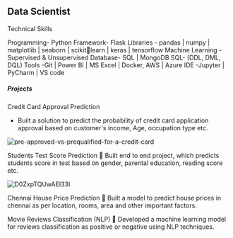 ## Data Scientist

Technical Skills

Programming- Python 
Framework- Flask 
Libraries - pandas | numpy | 
matplotlib | seaborn | scikitlearn | keras | tensorflow 
Machine Learning -Supervised 
& Unsupervised 
Database- SQL | MongoDB 
SQL- (DDL, DML, DQL) 
Tools -Git | Power BI | MS 
Excel | Docker, AWS | Azure 
IDE -Jupyter | PyCharm | VS 
code

##### Projects
Credit Card Approval Prediction 
* Built a solution to predict the probability of credit card 
application approval based on customer's income, 
Age, occupation type etc. 


![pre-approved-vs-prequalified-for-a-credit-card](https://github.com/mayank00927/mayank00927.github.io/assets/96683686/917a49f2-e782-43ba-a216-f2ec219ddf35)

Students Test Score Prediction 
 Built end to end project, which predicts students score 
in test based on gender, parental education, reading 
score etc. 


 ![D0ZxpTQUwAEI33I](https://github.com/mayank00927/mayank00927.github.io/assets/96683686/0a334363-e5ab-4069-b294-a21616816109)

Chennai House Price Prediction 
 Built a model to predict house prices in chennai as 
per location, rooms, area and other important factors. 
 

Movie Reviews Classification (NLP) 
 Developed a machine learning model for reviews 
classification as positive or negative using NLP 
techniques. 
